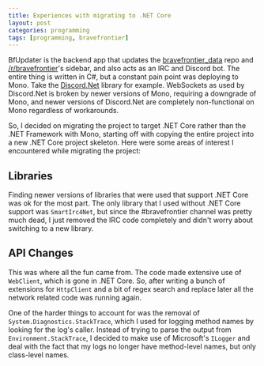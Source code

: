```yaml
---
title: Experiences with migrating to .NET Core
layout: post
categories: programming
tags: [programming, bravefrontier]
---
```


BfUpdater is the backend app that updates the [bravefrontier_data](https://github.com/Deathmax/bravefrontier_data/) repo and [/r/bravefrontier](https://reddit.com/r/bravefrontier)'s sidebar, and also acts as an IRC and Discord bot. The entire thing is written in C#, but a constant pain point was deploying to Mono. Take the [Discord.Net](https://github.com/RogueException/Discord.Net) library for example. WebSockets as used by Discord.Net is broken by newer versions of Mono, requiring a downgrade of Mono, and newer versions of Discord.Net are completely non-functional on Mono regardless of workarounds.

So, I decided on migrating the project to target .NET Core rather than the .NET Framework with Mono, starting off with copying the entire project into a new .NET Core project skeleton. Here were some areas of interest I encountered while migrating the project:

## Libraries

Finding newer versions of libraries that were used that support .NET Core was ok for the most part. The only library that I used without .NET Core support was `SmartIrc4Net`, but since the #bravefrontier channel was pretty much dead, I just removed the IRC code completely and didn't worry about switching to a new library.

## API Changes

This was where all the fun came from. The code made extensive use of `WebClient`, which is gone in .NET Core. So, after writing a bunch of extensions for `HttpClient` and a bit of regex search and replace later all the network related code was running again.

One of the harder things to account for was the removal of `System.Diagnostics.StackTrace`, which I used for logging method names by looking for the log's caller. Instead of trying to parse the output from `Environment.StackTrace`, I decided to make use of Microsoft's `ILogger` and deal with the fact that my logs no longer have method-level names, but only class-level names.